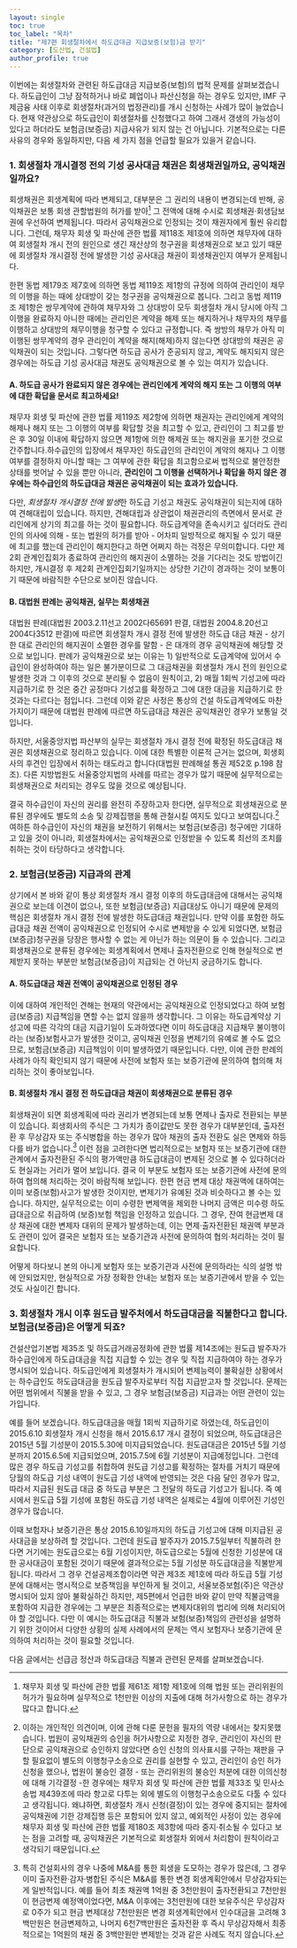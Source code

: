 ```yaml
---
layout: single
toc: true
toc_label: "목차"
title: "제7편 회생절차에서 하도급대금 지급보증(보험)금 받기"
category: [도산법, 건설법]
author_profile: true
---
```

이번에는 회생절차와 관련된 하도급대금 지급보증(보험)의 법적 문제를 살펴보겠습니다. 하도급인이 그냥 잠적하거나 바로 폐업이나 파산신청을 하는 경우도 있지만, IMF 구제금융 사태 이후로 회생절차(과거의 법정관리)를 개시 신청하는 사례가 많이 늘었습니다. 현재 약관상으로 하도급인이 회생절차를 신청했다고 하여 그래서 갱생의 가능성이 있다고 하더라도 보험금(보증금) 지급사유가 되지 않는 건 아닙니다. 기본적으로는 다른 사유의 경우와 동일하지만, 다음 세 가지 점을 언급할 필요가 있을거 같습니다.

### 1. 회생절차 개시결정 전의 기성 공사대금 채권은 회생채권일까요, 공익채권일까요?
회생채권은 회생계획에 따라 변제되고, 대부분은 그 권리의 내용이 변경되는데 반해, 공익채권은 보통 회생 관할법원의 허가를 받아[^1] 그 전액에 대해 수시로 회생채권·회생담보권에 우선하여 변제됩니다. 따라서 공익채권으로 인정되는 것이 채권자에게 훨씬 유리합니다. 그런데, 채무자 회생 및 파산에 관한 법률 제118조 제1호에 의하면 채무자에 대하여 회생절차 개시 전의 원인으로 생긴 재산상의 청구권을 회생채권으로 보고 있기 때문에 회생절차 개시결정 전에 발생한 기성 공사대금 채권이 회생채권인지 여부가 문제됩니다.

한편 동법 제179조 제7호에 의하면 동법 제119조 제1항의 규정에 의하여 관리인이 채무의 이행을 하는 때에 상대방이 갖는 청구권을 공익채권으로 봅니다. 그리고 동법 제119조 제1항은 쌍무계약에 관하여 채무자와 그 상대방이 모두 회생절차 개시 당시에 아직 그 이행을 완료하지 아니한 때에는 관리인은 계약을 해제 또는 해지하거나 채무자의 채무를 이행하고 상대방의 채무이행을 청구할 수 있다고 규정합니다. 즉 쌍방의 채무가 아직 미이행된 쌍무계약의 경우 관리인이 계약을 해지(해제)하지 않는다면 상대방의 채권은 공익채권이 되는 것입니다. 그렇다면 하도급 공사가 준공되지 않고, 계약도 해지되지 않은 경우에는 하도급 기성 공사대금 채권도 공익채권으로 볼 수 있는 여지가 있습니다.

#### A. 하도급 공사가 완료되지 않은 경우에는 관리인에게 계약의 해지 또는 그 이행의 여부에 대한 확답을 문서로 최고하세요!
채무자 회생 및 파산에 관한 법률 제119조 제2항에 의하면 채권자는 관리인에게 계약의 해제나 해지 또는 그 이행의 여부를 확답할 것을 최고할 수 있고, 관리인이 그 최고를 받은 후 30일 이내에 확답하지 않으면 제1항에 의한 해제권 또는 해지권을 포기한 것으로 간주합니다.하수급인의 입장에서 채무자인 하도급인의 관리인이 계약의 해지나 그 이행 여부를 결정하지 아니할 때는 그 여부에 관한 확답을 최고함으로써 법적으로 불안정한 상태를 벗어날 수 있을 뿐만 아니라, **관리인이 그 이행을 선택하거나 확답을 하지 않은 경우에는 하수급인의 하도급대금 채권은 공익채권이 되는 효과가 있습니다.**

다만, *회생절차 개시결정 전에 발생*한 하도급 기성고 채권도 공익채권이 되는지에 대하여 견해대립이 있습니다. 하지만, 견해대립과 상관없이 채권관리의 측면에서 문서로 관리인에게 상기의 최고를 하는 것이 필요합니다. 하도급계약을 존속시키고 싶더라도 관리인의 의사에 의해 - 또는 법원의 허가를 받아 - 어차피 일방적으로 해지될 수 있기 때문에 최고를 했는데 관리인이 해지한다고 하면 어쩌지 하는 걱정은 무의미합니다. 다만 제2회 관계인집회가 종료하여 관리인의 해지권이 소멸하는 것을 기다리는 것도 방법이긴 하지만, 개시결정 후 제2회 관계인집회기일까지는 상당한 기간이 경과하는 것이 보통이기 때문에 바람직한 수단으로 보이진 않습니다.

#### B. 대법원 판례는 공익채권, 실무는 회생채권
대법원 판례(대법원 2003.2.11선고 2002다65691 판결, 대법원 2004.8.20선고 2004다3512 판결)에 따르면 회생절차 개시 결정 전에 발생한 하도급 대금 채권 - 상기한 대로 관리인의 해지권이 소멸한 경우를 말함 - 은 대개의 경우 공익채권에 해당할 것으로 보입니다. 판례가 공익채권으로 보는 이유는 1) 일반적으로 도급계약에 있어서 수급인이 완성하여야 하는 일은 불가분이므로 그 대금채권을 회생절차 개시 전의 원인으로 발생한 것과 그 이후의 것으로 분리될 수 없음이 원칙이고, 2) 매월 1회씩 기성고에 따라 지급하기로 한 것은 중간 공정마다 기성고를 확정하고 그에 대한 대금을 지급하기로 한 것과는 다르다는 점입니다. 그런데 이와 같은 사정은 통상의 건설 하도급계약에도 마찬가지이기 때문에 대법원 판례에 따르면 하도급대금 채권은 공익채권인 경우가 보통일 것입니다.

하지만, 서울중앙지법 파산부의 실무는 회생절차 개시 결정 전에 확정된 하도급대금 채권은 회생채권으로 정리하고 있습니다. 이에 대한 특별한 이론적 근거는 없으며, 회생회사의 후견인 입장에서 취하는 태도라고 합니다(대법원 판례해설 통권 제52호 p.198 참조). 다른 지방법원도 서울중앙지법의 사례를 따르는 경우가 많기 때문에 실무적으로는 회생채권으로 처리되는 경우도 많을 것으로 예상됩니다.

결국 하수급인이 자신의 권리를 완전히 주장하고자 한다면, 실무적으로 회생채권으로 분류된 경우에도 별도의 소송 및 강제집행을 통해 관철시킬 여지도 있다고 보여집니다.[^2] 여하튼 하수급인이 자신의 채권을 보전하기 위해서는 보험금(보증금) 청구에만 기대하고 있을 것이 아니라, 회생절차에서는 공익채권으로 인정받을 수 있도록 최선의 조치를 취하는 것이 타당하다고 생각합니다.

### 2. 보험금(보증금) 지급과의 관계
상기에서 본 바와 같이 통상 회생절차 개시 결정 이후의 하도급대금에 대해서는 공익채권으로 보는데 이견이 없으나, 또한 보험금(보증금) 지급대상도 아니기 때문에 문제의 핵심은 회생절차 개시 결정 전에 발생한 하도급대금 채권입니다. 만약 이를 포함한 하도급대금 채권 전액이 공익채권으로 인정되어 수시로 변제받을 수 있게 되었다면, 보험금(보증금)청구권을 당장은 행사할 수 없는 게 아닌가 하는 의문이 들 수 있습니다. 그리고 회생채권으로 분류된 경우에는 회생계획에서 면제나 출자전환으로 인해 현실적으로 변제받지 못하는 부분만 보험금(보증금)이 지급되는 건 아닌지 궁금하기도 합니다.

#### A. 하도급대금 채권 전액이 공익채권으로 인정된 경우
이에 대하여 개인적인 견해는 현재의 약관에서는 공익채권으로 인정되었다고 하여 보험금(보증금) 지급책임을 면할 수는 없지 않을까 생각합니다. 그 이유는 하도급계약상 기성고에 따른 각각의 대금 지급기일이 도과하였다면 이미 하도급대금 지급채무 불이행이라는 (보증)보험사고가 발생한 것이고, 공익채권 인정을 변제기의 유예로 볼 수도 없으므로, 보험금(보증금) 지급책임이 이미 발생하였기 때문입니다. 다만, 이에 관한 판례의 사례가 아직 확인되지 않기 때문에 사전에 보험자 또는 보증기관에 문의하여 협의해 처리하는 것이 좋아보입니다.

#### B. 회생절차 개시 결정 전 하도급대금 채권이 회생채권으로 분류된 경우
회생채권이 되면 회생계획에 따라 권리가 변경되는데 보통 면제나 출자로 전환되는 부분이 있습니다. 회생회사의 주식은 그 가치가 종이값만도 못한 경우가 대부분인데, 출자전환 후 무상감자 또는 주식병합을 하는 경우가 많아 채권의 출자 전환도 실은 면제와 하등 다를 바가 없습니다.[^3] 이런 점을 고려한다면 법리적으로는 보험자 또는 보증기관에 대한 관계에서 출자전환된 주식의 평가액만큼 하도급대금이 변제된 것으로 볼 수 있다하더라도 현실과는 거리가 멀어 보입니다. 결국 이 부분도 보험자 또는 보증기관에 사전에 문의하여 협의해 처리하는 것이 바람직해 보입니다. 한편 현금 변제 대상 채권액에 대하여는 이미 보증(보험)사고가 발생한 것이지만, 변제기가 유예된 것과 비슷하다고 볼 수는 있습니다. 하지만, 실무적으로는 이미 수령한 변제액을 제외한 나머지 금액은 미수령 하도급대금으로 취급하여 (보증)보험 책임을 인정하고 있습니다. 그 경우, 잔여 현금변제 대상 채권에 대한 변제자 대위의 문제가 발생하는데, 이는 면제·출자전환된 채권액 부분과도 관련이 있어 결국은 보험자 또는 보증기관과 사전에 문의하여 협의·처리하는 것이 필요합니다.

어떻게 하다보니 본의 아니게 보험자 또는 보증기관과 사전에 문의하라는 식의 설명 밖에 안되었지만, 현실적으로 가장 정확한 안내는 보험자 또는 보증기관에서 받을 수 있는 것도 사실이긴 합니다.

### 3. 회생절차 개시 이후 원도급 발주처에서 하도급대금을 직불한다고 합니다. 보험금(보증금)은 어떻게 되죠?
건설산업기본법 제35조 및 하도급거래공정화에 관한 법률 제14조에는 원도급 발주자가 하수급인에게 하도급대금을 직접 지급할 수 있는 경우 및 직접 지급하여야 하는 경우가 명시되어 있습니다. 하도급인에게 회생절차가 개시되어 변제능력이 불확실한 상황에서는 하수급인도 하도급대금을 원도급 발주자로부터 직접 지급받고자 할 것입니다. 문제는 어떤 범위에서 직불을 받을 수 있고, 그 경우 보험금(보증금) 지급과는 어떤 관련이 있는가입니다.

예를 들어 보겠습니다. 하도급대금을 매월 1회씩 지급하기로 하였는데, 하도급인이 2015.6.10 회생절차 개시 신청을 해서 2015.6.17 개시 결정이 되었으며, 하도급대금은 2015년 5월 기성분이 2015.5.30에 미지급되었습니다. 원도급대금은 2015년 5월 기성분까지 2015.6.5에 지급되었으며, 2015.7.5에 6월 기성분이 지급예정입니다. 그런데 많은 경우 하도급 기성고를 취합하여 원도급 기성고를 확정하는 절차를 거치기 때문에 당월의 하도급 기성 내역이 원도급 기성 내역에 반영되는 것은 다음 달인 경우가 많고, 따라서 지급된 원도급 대금 중 하도급 부분은 그 전달의 하도급 기성고가 됩니다. 즉 예시에서 원도급 5월 기성에 포함된 하도급 기성 내역은 실제로는 4월에 이루어진 기성인 경우가 많습니다.

이때 보험자나 보증기관은 통상 2015.6.10일까지의 하도급 기성고에 대해 미지급된 공사대금을 보상하려 할 것입니다. 그런데 원도급 발주자가 2015.7.5일부터 직불하려 한다면 거기에는 원도급으로는 6월 기성이지만, 하도급으로는 5월에 신청한 기성분에 대한 공사대금이 포함된 것이기 때문에 결과적으로는 5월 기성분 하도급대금을 직불받게 됩니다. 따라서 그 경우 건설공제조합이라면 약관 제3조 제1호에 따라 하도급 5월 기성분에 대해서는 명시적으로 보증책임을 부인하게 될 것이고, 서울보증보험(주)은 약관상 명시되어 있지 않아 불확실하긴 하지만, 제5편에서 언급한 바와 같이 만약 직불금액을 포함하여 지급한 경우에는 그 부분은 최종적으로는 변제자대위의 법리에 의해 처리되어야 할 것입니다. 다만 이 예시는 하도급대금 직불과 보험(보증)책임의 관련성을 설명하기 위한 것이어서 다양한 상황의 실제 사례에서의 문제는 역시 보험자나 보증기관에 문의하여 처리하는 것이 필요할 것입니다.

다음 글에서는 선급금 정산과 하도급대금 직불과 관련된 문제를 살펴보겠습니다.

[^1]: 채무자 회생 및 파산에 관한 법률 제61조 제1항 제1호에 의해 법원 또는 관리위원의 허가가 필요하며 실무적으로 1천만원 이상의 지출에 대해 허가사항으로 하는 경우가 많다고 합니다.
[^2]: 이하는 개인적인 의견이며, 이에 관해 다룬 문헌을 필자의 역량 내에서는 찾지못했습니다. 법원이 공익채권의 승인을 허가사항으로 지정한 경우, 관리인이 자신의 판단으로 공익채권으로 승인하지 않았다면 승인 신청의 의사표시를 구하는 재판을 구할 필요없이 별도의 이행청구소송으로 권리를 실현할 수 있고, 관리인이 승인 허가 신청을 했으나, 법원이 불승인 결정 - 또는 관리위원의 불승인 처분에 대한 이의신청에 대해 기각결정 -한 경우에는 채무자 회생 및 파산에 관한 법률 제33조 및 민사소송법 제439조에 따라 항고로 다투는 외에 별도의 이행청구소송으로도 다툴 수 있다고 생각됩니다. 왜냐하면, 회생절차 개시 신청(결정)이 있는 경우에 중지되는 절차에 공익채권에 기한 강제집행 등은 포함되어 있지 않고, 예외적인 사정이 있는 경우에 채무자 회생 및 파산에 관한 법률 제180조 제3항에 따라 중지·취소될 수 있다고 보는 점을 고려할 때, 공익채권은 기본적으로 회생절차 외에서 처리함이 원칙이라고 생각되기 때문입니다.
[^3]: 특히 건설회사의 경우 나중에 M&A를 통한 회생을 도모하는 경우가 많은데, 그 경우 이미 출자전환·감자·병합된 주식은 M&A를 통한 변경 회생계획안에서 무상감자되는 게 일반적입니다. 예를 들어 최초 채권액 1억원 중 3천만원이 출자전환되고 7천만원이 현금변제 예정액이었다면, M&A 이후에는 3천만원에 대한 보유주식은 무상감자로 0주가 되고 현금 변제대상 7천만원은 변경 회생계획안에서 인수대금을 고려해 3백만원은 현금변제하고, 나머지 6천7백만원은 출자전환 후 즉시 무상감자해서 최종적으로는 1억원의 채권 중 3백만원만 변제받는 것과 같은 사례도 적지 않습니다.
